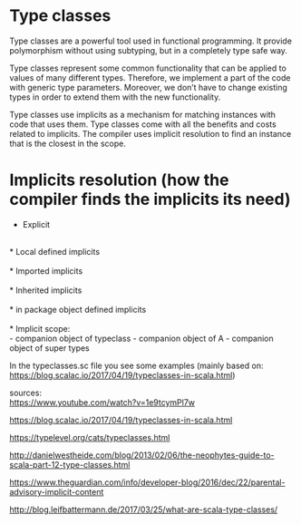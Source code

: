 # Type classes
Type classes are a powerful tool used in functional programming. It provide polymorphism without using subtyping, 
but in a completely type safe way. 

Type classes represent some common functionality that can be applied to values of many different types. Therefore, we 
implement a part of the code with generic type parameters. Moreover, we don’t have to change existing types in 
order to extend them with the new functionality. 

Type classes use implicits as a mechanism for matching instances with code that uses them. Type classes come with all the benefits and costs related to implicits.
The compiler uses implicit resolution to find an instance that is the closest in the scope.

# Implicits resolution (how the compiler finds the implicits its need)
* Explicit<br />
<br />
* Local defined implicits<br />
<br />
* Imported implicits<br />
<br />
* Inherited implicits<br />
<br />
* in package object defined implicits<br />
<br />
* Implicit scope:<br />
    - companion object of typeclass
    - companion object of A
    - companion object of super types
    
In the typeclasses.sc file you see some examples (mainly based on: https://blog.scalac.io/2017/04/19/typeclasses-in-scala.html)


sources:<br />
https://www.youtube.com/watch?v=1e9tcymPl7w

https://blog.scalac.io/2017/04/19/typeclasses-in-scala.html  

https://typelevel.org/cats/typeclasses.html

http://danielwestheide.com/blog/2013/02/06/the-neophytes-guide-to-scala-part-12-type-classes.html

https://www.theguardian.com/info/developer-blog/2016/dec/22/parental-advisory-implicit-content

http://blog.leifbattermann.de/2017/03/25/what-are-scala-type-classes/